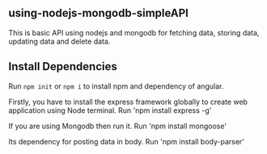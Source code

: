 ## using-nodejs-mongodb-simpleAPI

This is basic API  using nodejs and mongodb for fetching data, storing data, updating data and delete data.

## Install Dependencies

Run `npm init` or `npm i` to install npm and dependency of angular.

Firstly, you have to install the express framework globally to create web application using Node terminal.
Run 'npm install express -g'

If you are using Mongodb then run it.
Run 'npm install mongoose'

Its dependency for posting data in body.
Run 'npm install body-parser'
